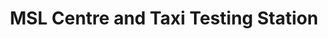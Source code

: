 ---
title: "MSL Centre and Taxi Testing Station"
url: /birmingham/msl-centre-and-taxi-testing-station/
shop: car repair
---